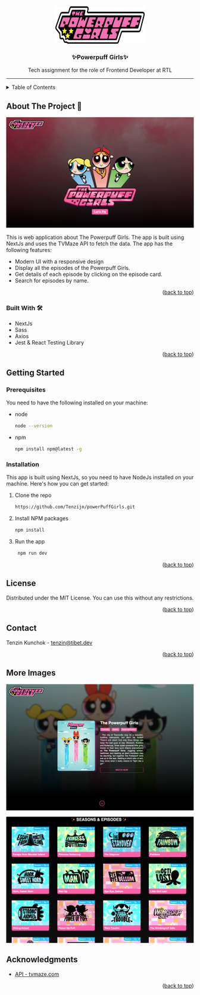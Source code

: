 <a id="readme-top"></a>

<br />
<div align="center">
    <img src="./public/logo.png" alt="Logo" width="240" height="100">

  <h3 align="center">✨Powerpuff Girls✨</h3>

  <p align="center">
	Tech assignment for the role of Frontend Developer at RTL
  </p>
</div>

<hr/>

<!-- TABLE OF CONTENTS -->
<details>
  <summary>Table of Contents</summary>
  <ol>
    <li>
      <a href="#about-the-project">About The Project</a>
      <ul>
        <li><a href="#built-with">Built With</a></li>
      </ul>
    </li>
    <li>
      <a href="#getting-started">Getting Started</a>
      <ul>
        <li><a href="#prerequisites">Prerequisites</a></li>
        <li><a href="#installation">Installation</a></li>
      </ul>
    </li>
    <li><a href="#usage">Usage</a></li>
    <li><a href="#license">License</a></li>
    <li><a href="#contact">Contact</a></li>
    <li><a href="#acknowledgments">Acknowledgments</a></li>
  </ol>
</details>

<!-- ABOUT THE PROJECT -->

## About The Project 🚀

![Powerpuff Girls](./public/Screenshot-1.png)

This is web application about The Powerpuff Girls. The app is built using NextJs and uses the TVMaze API to fetch the data. The app has the following features:

- Modern UI with a responsive design
- Display all the episodes of the Powerpuff Girls.
- Get details of each episode by clicking on the episode card.
- Search for episodes by name.

<p align="right">(<a href="#readme-top">back to top</a>)</p>

### Built With 🛠 ️

- NextJs
- Sass
- Axios
- Jest & React Testing Library

<p align="right">(<a href="#readme-top">back to top</a>)</p>

<!-- GETTING STARTED -->

## Getting Started

### Prerequisites

You need to have the following installed on your machine:

- node

  ```sh
  node --version
  ```

- npm
  ```sh
  npm install npm@latest -g
  ```

### Installation

This app is built using NextJs, so you need to have NodeJs installed on your machine. Here's how you can get started:

1. Clone the repo
   ```sh
   https://github.com/Tenzijn/powerPuffGirls.git
   ```
2. Install NPM packages
   ```sh
   npm install
   ```
3. Run the app
   ```sh
    npm run dev
   ```

<p align="right">(<a href="#readme-top">back to top</a>)</p>

<!-- LICENSE -->

## License

Distributed under the MIT License. You can use this without any restrictions.

<p align="right">(<a href="#readme-top">back to top</a>)</p>

<!-- CONTACT -->

## Contact

Tenzin Kunchok - tenzin@tibet.dev

<p align="right">(<a href="#readme-top">back to top</a>)</p>

<!-- ACKNOWLEDGMENTS -->

## More Images

![Screenhot-2](./public/Screenshot-2.png)

![Screenhot-3](./public/Screenshot-3.png)

## Acknowledgments

- [API - tvmaze.com](https://api.tvmaze.com)

<p align="right">(<a href="#readme-top">back to top</a>)</p>
